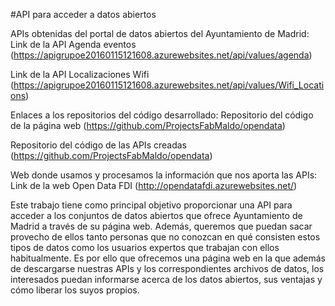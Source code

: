 #API para acceder a datos abiertos

APIs obtenidas del portal de datos abiertos del Ayuntamiento de Madrid:
Link de la API Agenda eventos
(https://apigrupoe20160115121608.azurewebsites.net/api/values/agenda)

Link de la API Localizaciones Wifi
(https://apigrupoe20160115121608.azurewebsites.net/api/values/Wifi_Locations)

Enlaces a los repositorios del código desarrollado:
Repositorio del código de la página web
(https://github.com/ProjectsFabMaldo/opendata)

Repositorio del código de las APIs creadas 
(https://github.com/ProjectsFabMaldo/opendata)

Web donde usamos y procesamos la información que nos aporta las APIs:
Link de la web Open Data FDI
(http://opendatafdi.azurewebsites.net/)


Este trabajo tiene como principal objetivo proporcionar una API para acceder a los conjuntos de datos abiertos que ofrece
Ayuntamiento de Madrid a través de su página web. Además, queremos que puedan sacar provecho de ellos tanto personas que no 
conozcan en qué consisten estos tipos de datos como los usuarios expertos que trabajan con ellos habitualmente. Es por ello 
que ofrecemos una página web en la que además de descargarse nuestras APIs y los correspondientes archivos de datos, los 
interesados puedan informarse acerca de los datos abiertos, sus ventajas y cómo liberar los suyos propios. 
